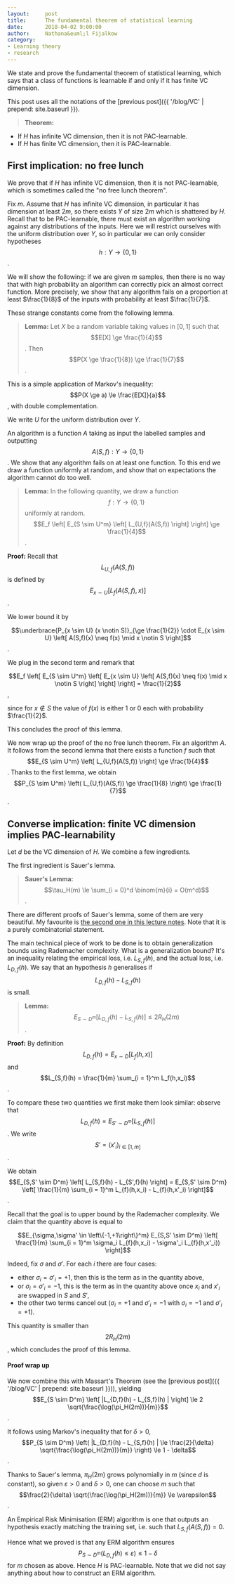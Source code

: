 ```yaml
---
layout:     post
title:      The fundamental theorem of statistical learning 
date:       2018-04-02 9:00:00
author:     Nathana&euml;l Fijalkow
category:   
- Learning theory
- research
---
```


<p class="intro"><span class="dropcap">W</span>e state and prove the fundamental theorem of statistical learning, which says that a class of functions is learnable
if and only if it has finite VC dimension.</p>

This post uses all the notations of the [previous post]({{ '/blog/VC' | prepend: site.baseurl }}).

> **Theorem:**
* If $H$ has infinite VC dimension, then it is not PAC-learnable.
* If $H$ has finite VC dimension, then it is PAC-learnable.

## First implication: no free lunch

We prove that if $H$ has infinite VC dimension, then it is not PAC-learnable, which is sometimes called the "no free lunch theorem".

Fix $m$. Assume that $H$ has infinite VC dimension, in particular it has dimension at least $2m$, so there exists $Y$ of size $2m$ which is shattered by $H$.
Recall that to be PAC-learnable, there must exist an algorithm working against any distributions of the inputs. 
Here we will restrict ourselves with the uniform distribution over $Y$, so in particular we can only consider hypotheses $$h : Y \to \left\{0,1\right\}$$.

We will show the following: if we are given $m$ samples, then there is no way that with high probability an algorithm can correctly pick an almost correct function.
More precisely, we show that any algorithm fails on a proportion at least $\frac{1}{8}$ of the inputs with probability at least $\frac{1}{7}$.

These strange constants come from the following lemma.

> **Lemma:**
Let $X$ be a random variable taking values in $[0,1]$ such that $$E[X] \ge \frac{1}{4}$$.
Then $$P(X \ge \frac{1}{8}) \ge \frac{1}{7}$$.

This is a simple application of Markov's inequality: $$P(X \ge a) \le \frac{E[X]}{a}$$, with double complementation.

We write $U$ for the uniform distribution over $Y$.

An algorithm is a function $A$ taking as input the labelled samples and outputting $$A(S,f) : Y \to \left\{0,1\right\}$$.
We show that any algorithm fails on at least one function. To this end we draw a function uniformly at random,
and show that on expectations the algorithm cannot do too well.

> **Lemma:**
In the following quantity, we draw a function $$f : Y \to \left\{0,1\right\}$$ uniformly at random.
$$E_f \left[ E_{S \sim U^m} \left[ L_{U,f}(A(S,f)) \right] \right] \ge \frac{1}{4}$$.

**Proof:**
Recall that $$L_{U,f}(A(S,f))$$ is defined by
$$E_{x \sim U} [L_f(A(S,f),x)]$$.

We lower bound it by 

$$\underbrace{P_{x \sim U} (x \notin S)}_{\ge \frac{1}{2}} \cdot E_{x \sim U} \left[ A(S,f)(x) \neq f(x) \mid x \notin S \right]$$.

We plug in the second term and remark that 

$$E_f \left[ E_{S \sim U^m} \left[ E_{x \sim U} \left[ A(S,f)(x) \neq f(x) \mid x \notin S \right] \right] \right] = \frac{1}{2}$$,

since for $x \notin S$ the value of $f(x)$ is either $1$ or $0$ each with probability $\frac{1}{2}$.

This concludes the proof of this lemma.


We now wrap up the proof of the no free lunch theorem.
Fix an algorithm $A$.
It follows from the second lemma that there exists a function $f$ such that 
$$E_{S \sim U^m} \left[ L_{U,f}(A(S,f)) \right] \ge \frac{1}{4}$$.
Thanks to the first lemma, we obtain
$$P_{S \sim U^m} \left( L_{U,f}(A(S,f)) \ge \frac{1}{8} \right) \ge \frac{1}{7}$$.

## Converse implication: finite VC dimension implies PAC-learnability

Let $d$ be the VC dimension of $H$. 
We combine a few ingredients.

The first ingredient is Sauer's lemma.

> **Sauer's Lemma:**
$$\tau_H(m) \le \sum_{i = 0}^d \binom{m}{i} = O(m^d)$$.

There are different proofs of Sauer's lemma, some of them are very beautiful.
My favourite is [the second one in this lecture notes](https://www.cse.buffalo.edu/~hungngo/classes/2010/711/lectures/sauer.pdf).
Note that it is a purely combinatorial statement.

The main technical piece of work to be done is to obtain generalization bounds using Rademacher complexity.
What is a generalization bound? It's an inequality relating the empirical loss, i.e. $L_{S,f}(h)$, and the actual loss, i.e. $L_{D,f}(h)$.
We say that an hypothesis $h$ generalises if $$L_{D,f}(h) - L_{S,f}(h)$$ is small.

> **Lemma:**
$$E_{S \sim D^m} \left[ L_{D,f}(h) - L_{S,f}(h) \right] \le 2 R_H(2m)$$.

**Proof:**
By definition $$L_{D,f}(h) = E_{x \sim D} [L_f(h,x)]$$ and 
$$L_{S,f}(h) = \frac{1}{m} \sum_{i = 1}^m L_f(h,x_i)$$.

To compare these two quantities we first make them look similar:
observe that $$L_{D,f}(h) = E_{S' \sim D^m} [L_{S,f}(h)]$$.
We write $$S' = (x'_i)_{i \in [1,m]}$$.

We obtain
$$E_{S,S' \sim D^m} \left[ L_{S,f}(h) - L_{S',f}(h) \right] = E_{S,S' \sim D^m} \left[ \frac{1}{m} \sum_{i = 1}^m L_{f}(h,x_i) - L_{f}(h,x'_i) \right]$$.

Recall that the goal is to upper bound by the Rademacher complexity.
We claim that the quantity above is equal to

$$E_{\sigma,\sigma' \in \left\{-1,+1\right\}^m} E_{S,S' \sim D^m} \left[ \frac{1}{m} \sum_{i = 1}^m \sigma_i L_{f}(h,x_i) - \sigma'_i L_{f}(h,x'_i)) \right]$$

Indeed, fix $\sigma$ and $\sigma'$. For each $i$ there are four cases:
* either $\sigma_i = \sigma'_i = +1$, then this is the term as in the quantity above,
* or $\sigma_i = \sigma'_i = -1$, this is the term as in the quantity above once $x_i$ and $x'_i$ are swapped in $S$ and $S'$,
* the other two terms cancel out ($\sigma_i = +1$ and $\sigma'_i = -1$ with $\sigma_i = -1$ and $\sigma'_i = +1$). 

This quantity is smaller than $$2 R_H(2m)$$, which concludes the proof of this lemma.


#### Proof wrap up

We now combine this with Massart's Theorem (see the [previous post]({{ '/blog/VC' | prepend: site.baseurl }})),
yielding 
$$E_{S \sim D^m} \left[ |L_{D,f}(h) - L_{S,f}(h) | \right] \le 2 \sqrt{\frac{\log(\pi_H(2m))}{m}}$$.

It follows using Markov's inequality that for $\delta > 0$,
$$P_{S \sim D^m} \left( |L_{D,f}(h) - L_{S,f}(h) | \le \frac{2}{\delta} \sqrt{\frac{\log(\pi_H(2m))}{m}} \right) \le 1 - \delta$$.

Thanks to Sauer's lemma, $\pi_H(2m)$ grows polynomially in $m$ (since $d$ is constant), so given $\varepsilon > 0$ and $\delta > 0$, one can choose $m$
such that $$\frac{2}{\delta} \sqrt{\frac{\log(\pi_H(2m))}{m}} \le \varepsilon$$.

An Empirical Risk Minimisation (ERM) algorithm is one that outputs an hypothesis exactly matching the training set, 
i.e. such that $L_{S,f}(A(S,f)) = 0$.

Hence what we proved is that any ERM algorithm ensures 
$$P_{S \sim D^m} \left( L_{D,f}(h) \le \varepsilon \right) \le 1 - \delta$$
for $m$ chosen as above.
Hence $H$ is PAC-learnable.
Note that we did not say anything about how to construct an ERM algorithm.

